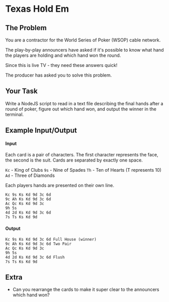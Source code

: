 # Texas Hold Em

## The Problem
You are a contractor for the World Series of Poker (WSOP) cable network.

The play-by-play announcers have asked if it's possible to know what hand the players are holding and which hand won the round.

Since this is live TV - they need these answers quick!

The producer has asked you to solve this problem.

## Your Task

Write a NodeJS script to read in a text file describing the final hands after a round of poker, figure out which hand won, and output the winner in the terminal.

## Example Input/Output

#### Input
Each card is a pair of characters. The first character represents the face, the second is the suit. Cards are separated by exactly one space.

`Kc` - King of Clubs
`9s` - Nine of Spades
`Th` - Ten of Hearts (T represents 10)
`Ad` - Three of Diamonds

Each players hands are presented on their own line.

```
Kc 9s Ks Kd 9d 3c 6d
9c Ah Ks Kd 9d 3c 6d
Ac Qc Ks Kd 9d 3c
9h 5s
4d 2d Ks Kd 9d 3c 6d
7s Ts Ks Kd 9d
```

#### Output
```
Kc 9s Ks Kd 9d 3c 6d Full House (winner)
9c Ah Ks Kd 9d 3c 6d Two Pair
Ac Qc Ks Kd 9d 3c 
9h 5s 
4d 2d Ks Kd 9d 3c 6d Flush
7s Ts Ks Kd 9d 
```

## Extra
- Can you rearrange the cards to make it super clear to the announcers which hand won?